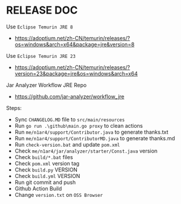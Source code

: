 # RELEASE DOC

Use `Eclipse Temurin JRE 8`

- https://adoptium.net/zh-CN/temurin/releases/?os=windows&arch=x64&package=jre&version=8

Use `Eclipse Temurin JRE 23`

- https://adoptium.net/zh-CN/temurin/releases/?version=23&package=jre&os=windows&arch=x64

Jar Analyzer Workflow JRE Repo

- https://github.com/jar-analyzer/workflow_jre

Steps:

- Sync `CHANGELOG.MD` file to `src/main/resources`
- Run `go run .\github\main.go proxy` to clean actions
- Run `me/n1ar4/support/Contributor.java` to generate thanks.txt
- Run `me/n1ar4/support/ContributorMD.java` to generate thanks.md
- Run `check-version.bat` and update `pom.xml`
- Check `me/n1ar4/jar/analyzer/starter/Const.java` version
- Check `build/*.bat` files
- Check `pom.xml` version tag
- Check `build.py` VERSION
- Check `build.yml` VERSION
- Run git commit and push
- Github Action Build
- Change `version.txt` on `OSS Browser`
